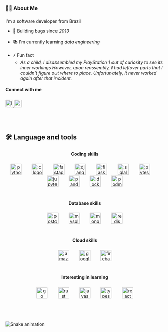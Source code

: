 <!-- INIT About Me -->

<h3 align="left">👩‍💻  About Me</h3>

###

<p align="left">
I'm a software developer from Brazil


- 🐞 Building bugs since <i>2013</i><br><br>
- 📚 I'm currently learning <i>data engineering</i><br><br>
- ⚡ Fun fact 
  - <i>As a child, I disassembled my PlayStation 1 out of curiosity to see its inner workings However, upon reassembly, I had leftover parts that I couldn't figure out where to place. Unfortunately, it never worked again after that incident.</i></p>

<!-- END About Me -->

<!-- INIT Social -->

<h4 align="left">Connect with me</h4>

###

<div align="left">
  <a href="https://www.linkedin.com/in/talitavaleria/" target="_blank">
    <img src="https://img.shields.io/static/v1?message= talitavaleria&logo=linkedin&label=&color=0077B5&logoColor=white&labelColor=&style=for-the-badge" height="24" alt="linkedin logo"  />
  </a>
  <a href="https://medium.com/@talitamatta" target="_blank">
    <img src="https://img.shields.io/static/v1?message=@talitamatta&logo=medium&label=&color=12100E&logoColor=white&labelColor=&style=for-the-badge" height="24" alt="medium logo"  />
  </a>
</div>

<!-- END Social -->

<br><br>

###

<h2 align="left">🛠 Language and tools</h2>

###

<h4 align="center">Coding skills</h4>

###

<div align="center">
  <img src="https://cdn.jsdelivr.net/gh/devicons/devicon/icons/python/python-original.svg" height="35" alt="python logo"  />
  <img width="25" />
  <img src="https://cdn.jsdelivr.net/gh/devicons/devicon/icons/c/c-original.svg" height="35" alt="c logo"  />
  <img width="25" />
  <img src="https://cdn.jsdelivr.net/gh/devicons/devicon/icons/fastapi/fastapi-original.svg" height="35" alt="fastapi logo"  />
  <img width="25" />
  <img src="https://cdn.jsdelivr.net/gh/devicons/devicon/icons/django/django-plain.svg" height="35" alt="django logo"  />
  <img width="25" />
  <img src="https://cdn.jsdelivr.net/gh/devicons/devicon/icons/flask/flask-original.svg" height="35" alt="flask logo"  />
  <img width="25" />
  <img src="https://cdn.jsdelivr.net/gh/devicons/devicon/icons/sqlalchemy/sqlalchemy-original.svg" height="35" alt="sqlalchemy logo"  />
  <img width="25" />
  <img src="https://cdn.jsdelivr.net/gh/devicons/devicon/icons/pytest/pytest-original.svg" height="35" alt="pytest logo"  />
  <img width="25" />
  <img src="https://cdn.jsdelivr.net/gh/devicons/devicon/icons/jupyter/jupyter-original.svg" height="35" alt="jupyter logo"  />
  <img width="25" />
  <img src="https://cdn.jsdelivr.net/gh/devicons/devicon/icons/pandas/pandas-original.svg" height="35" alt="pandas logo"  />
  <img width="25" />
  <img src="https://cdn.jsdelivr.net/gh/devicons/devicon/icons/docker/docker-original.svg" height="35" alt="docker logo"  />
  <img width="25" />
  <img src="https://cdn.jsdelivr.net/gh/devicons/devicon/icons/podman/podman-original.svg" height="35" alt="podman logo"  />
</div>

<br>

###
<h4 align="center">Database skills</h4>

###

<div align="center">
  <img src="https://cdn.jsdelivr.net/gh/devicons/devicon/icons/postgresql/postgresql-original.svg" height="35" alt="postgresql logo"  />
  <img width="25" />
  <img src="https://cdn.jsdelivr.net/gh/devicons/devicon/icons/mysql/mysql-original.svg" height="35" alt="mysql logo"  />
  <img width="25" />
  <img src="https://cdn.jsdelivr.net/gh/devicons/devicon/icons/mongodb/mongodb-original.svg" height="35" alt="mongodb logo"  />
  <img width="25" />
  <img src="https://cdn.jsdelivr.net/gh/devicons/devicon/icons/redis/redis-original.svg" height="35" alt="redis logo"  />
</div>

<br>

###

<h4 align="center">Cloud skills</h4>

###

<div align="center">
  <img src="https://cdn.jsdelivr.net/gh/devicons/devicon/icons/amazonwebservices/amazonwebservices-original.svg" height="35" alt="amazonwebservices logo"  />
  <img width="25" />
  <img src="https://cdn.jsdelivr.net/gh/devicons/devicon/icons/googlecloud/googlecloud-original.svg" height="35" alt="googlecloud logo"  />
  <img width="25" />
  <img src="https://cdn.jsdelivr.net/gh/devicons/devicon/icons/firebase/firebase-plain.svg" height="35" alt="firebase logo"  />
</div>

<br>

###

<h4 align="center">Interesting in learning</h4>

###

<div align="center">
  <img src="https://cdn.jsdelivr.net/gh/devicons/devicon/icons/go/go-original.svg" height="35" alt="go logo"  />
  <img width="25" />
  <img src="https://cdn.jsdelivr.net/gh/devicons/devicon/icons/rust/rust-plain.svg" height="35" alt="rust logo"  />
  <img width="25" />
  <img src="https://cdn.jsdelivr.net/gh/devicons/devicon/icons/javascript/javascript-original.svg" height="35" alt="javascript logo"  />
  <img width="25" />
  <img src="https://cdn.jsdelivr.net/gh/devicons/devicon/icons/typescript/typescript-original.svg" height="35" alt="typescript logo"  />
  <img width="25" />
  <img src="https://cdn.jsdelivr.net/gh/devicons/devicon/icons/react/react-original.svg" height="35" alt="react logo"  />
</div>

<br><br>

###

<img src="https://raw.githubusercontent.com/talitavaleria/talitavaleria/output/snake.svg" alt="Snake animation" />

###
